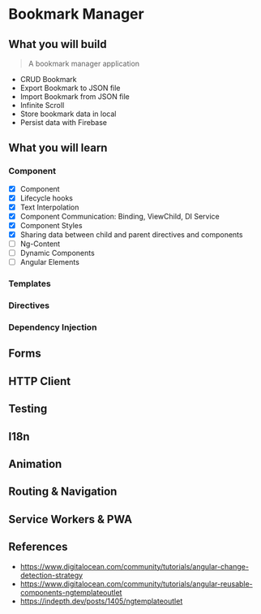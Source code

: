 # Bookmark Manager

## What you will build

> A bookmark manager application

- CRUD Bookmark
- Export Bookmark to JSON file
- Import Bookmark from JSON file
- Infinite Scroll
- Store bookmark data in local
- Persist data with Firebase

## What you will learn

### Component

- [x] Component
- [x] Lifecycle hooks
- [x] Text Interpolation
- [x] Component Communication: Binding, ViewChild, DI Service
- [x] Component Styles
- [x] Sharing data between child and parent directives and components
- [ ] Ng-Content
- [ ] Dynamic Components
- [ ] Angular Elements

### Templates

### Directives

### Dependency Injection

## Forms

## HTTP Client

## Testing

## I18n

## Animation

## Routing & Navigation

## Service Workers & PWA

## References

- https://www.digitalocean.com/community/tutorials/angular-change-detection-strategy
- https://www.digitalocean.com/community/tutorials/angular-reusable-components-ngtemplateoutlet
- https://indepth.dev/posts/1405/ngtemplateoutlet
